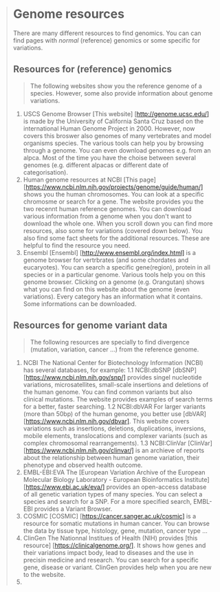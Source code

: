 > Genome resources
> ================
>
> There are many different resources to find genomics. You can can find pages with *normal* (reference) genomics or some specific for variations.
>
> ## Resources for (reference) genomics
>> The following websites show you the reference genome of a species. However, some also provide information about genome variations.
> 1. USCS Genome Browser
>   [This website] [http://genome.ucsc.edu/] is made by the University of California Santa Cruz based on the international Human Genome Project in 2000. However, now covers this broswer also genomes of many vertebrates and model organisms species. The various tools can help you by browsing through a genome. You can even download genomes e.g. from an alpca. Most of the time you have the choise between several genomes (e.g. different alpacas or different date of categorisation).
> 2. Human genome resources at NCBI
>   [This page] [https://www.ncbi.nlm.nih.gov/projects/genome/guide/human/] shows you the human chromosomes. You can look at a specific chromosme or search for a gene. The website provides you the two recennt human reference genomes. You can download various information from a genome when you don't want to download the whole one. When you scroll down you can find more resources, also some for variations (covered down below). You also find some fact sheets for the additional resources. These are helpful to find the resource you need.
> 3. Ensembl
>   [Ensembl] [http://www.ensembl.org/index.html] is a genome browser for vertrbrates (and some chordates and eucaryotes). You can search a specific gene(region), protein in all species or in a particular genome. Various tools help you on this genome browser. Clicking on a genome (e.g. Orangutan) shows what you can find on this website about the genome (even variations). Every category has an information what it contains. Some informations can be downloaded.
>
> ## Resources for genome variant data
>> The following resources are specially to find divergence (mutation, variation, cancer ...) from the reference genome. 
> 1. NCBI
> The National Center for Biotechnology Information (NCBI) has several databases, for example:
>   1.1 NCBI:dbSNP
>       [dbSNP] [https://www.ncbi.nlm.nih.gov/snp/] provides singel nucleotide variations, microsatellites, small-scale insertions and deletions of the human genome. You can find common variants but also clinical mutations. The website provides examples of search terms for a better, faster searching.
>   1.2 NCBI:dbVAR
        For larger variants (more than 50bp) of the human genome, you better use [dbVAR] [https://www.ncbi.nlm.nih.gov/dbvar]. This website covers variations such as insertions, deletions, duplications, inversions, mobile elements, translocations and complexer variants (such as complex chromosomal rearrangements).
>   1.3 NCBI:ClinVar
>       [ClinVar] [https://www.ncbi.nlm.nih.gov/clinvar/] is an archieve of reports about the relationship between human genome variation, their phenotype and observed health outcome. 
> 2. EMBL-EBI:EVA
>   The [European Variation Archive of the European Molecular Biology Laboratory - European Bioinformatics Institute] [https://www.ebi.ac.uk/eva/] provides an open-access database of all genetic variation types of many species. You can select a species and search for a SNP. For a more specified search, EMBL-EBI provides a Variant Browser. 
> 3. COSMIC
>   [COSMIC] [https://cancer.sanger.ac.uk/cosmic] is a resource for somatic mutations in human cancer. You can browse the data by tissue type, histology, gene, mutation, cancer type ...
> 4. ClinGen
>   The Nationnal Institues of Health (NIH) provides [this resource] [https://clinicalgenome.org/]. It shows how genes and their variations impact body, lead to diseases and the use in precisin medicine and research. You can search for a specific gene, disease or variant. ClinGen provides help when you are new to the website.
> 5.
